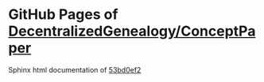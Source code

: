 GitHub Pages of [DecentralizedGenealogy/ConceptPaper](https://github.com/DecentralizedGenealogy/ConceptPaper.git)
===
Sphinx html documentation of [53bd0ef2](https://github.com/DecentralizedGenealogy/ConceptPaper/tree/53bd0ef2a8a5c53ada60ca6ffd0dedddb8c8d5ee)
